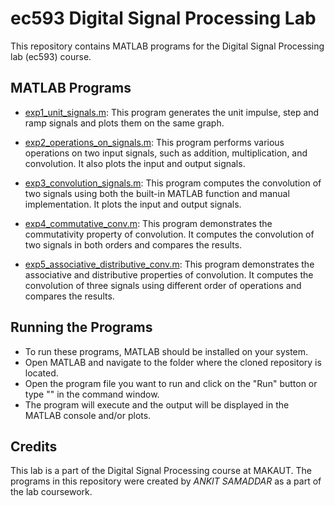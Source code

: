 # ec593 Digital Signal Processing Lab

This repository contains MATLAB programs for the Digital Signal Processing lab (ec593) course. 

## MATLAB Programs

- [exp1_unit_signals.m](exp1_unit_signals.m): This program generates the unit impulse, step and ramp signals and plots them on the same graph.

- [exp2_operations_on_signals.m](exp2_operations_on_signals.m): This program performs various operations on two input signals, such as addition, multiplication, and convolution. It also plots the input and output signals.

- [exp3_convolution_signals.m](exp3_convolution_signals.m): This program computes the convolution of two signals using both the built-in MATLAB function and manual implementation. It plots the input and output signals.

- [exp4_commutative_conv.m](exp4_commutative_conv.m): This program demonstrates the commutativity property of convolution. It computes the convolution of two signals in both orders and compares the results.

- [exp5_associative_distributive_conv.m](exp5_associative_distributive_conv.m): This program demonstrates the associative and distributive properties of convolution. It computes the convolution of three signals using different order of operations and compares the results.

## Running the Programs

- To run these programs, MATLAB should be installed on your system.
- Open MATLAB and navigate to the folder where the cloned repository is located.
- Open the program file you want to run and click on the "Run" button or type "<filename>" in the command window.
- The program will execute and the output will be displayed in the MATLAB console and/or plots.

## Credits

This lab is a part of the Digital Signal Processing course at MAKAUT. The programs in this repository were created by *ANKIT SAMADDAR* as a part of the lab coursework.
